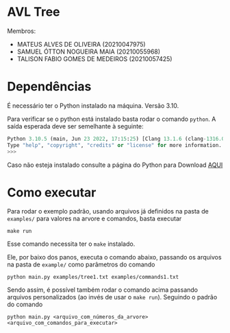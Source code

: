 # AVL Tree

Membros:

- MATEUS ALVES DE OLIVEIRA (20210047975)
- SAMUEL ÓTTON NOGUEIRA MAIA (20210055968)
- TALISON FABIO GOMES DE MEDEIROS (20210057425)

# Dependências

É necessário ter o Python instalado na máquina. Versão 3.10.

Para verificar se o python está instalado basta rodar o comando `python`. A saída esperada deve ser semelhante à seguinte:

```python
Python 3.10.5 (main, Jun 23 2022, 17:15:25) [Clang 13.1.6 (clang-1316.0.21.2.5)] on darwin
Type "help", "copyright", "credits" or "license" for more information.
>>>
```

Caso não esteja instalado consulte a página do Python para Download [AQUI](https://www.python.org/downloads/)

# Como executar

Para rodar o exemplo padrão, usando arquivos já definidos na pasta de `examples/` para valores na arvore e comandos, basta executar

```
make run
```

Esse comando necessita ter o `make` instalado.

Ele, por baixo dos panos, executa o comando abaixo, passando os arquivos na pasta de `example/` como parâmetros do comando

```
python main.py examples/tree1.txt examples/commands1.txt
```

Sendo assim, é possível também rodar o comando acima passando arquivos personalizados (ao invés de usar o `make run`). Seguindo o padrão do comando

```
python main.py <arquivo_com_números_da_arvore> <arquivo_com_comandos_para_executar>
```

